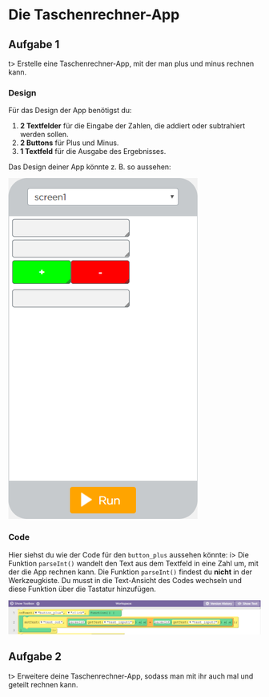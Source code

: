 # Die Taschenrechner-App

## Aufgabe 1
t> Erstelle eine Taschenrechner-App, mit der man plus und minus rechnen kann.


### Design
Für das Design der App benötigst du:
1. **2 Textfelder** für die Eingabe der Zahlen, die addiert oder subtrahiert werden sollen.
2. **2 Buttons** für Plus und Minus.
3. **1 Textfeld** für die Ausgabe des Ergebnisses.

Das Design deiner App könnte z. B. so aussehen: 

![Design der Taschenrechner-App Version 1 mit den Elementen](img/Taschenrechner_v1.png)
 
 
### Code
Hier siehst du wie der Code für den `button_plus` aussehen könnte:
i> Die Funktion `parseInt()` wandelt den Text aus dem Textfeld in eine Zahl um, mit der die App rechnen kann.
Die Funktion `parseInt()` findest du **nicht** in der Werkzeugkiste.
Du musst in die Text-Ansicht des Codes wechseln und diese Funktion über die Tastatur hinzufügen.

![CodeBlocks des Taschenrechners für button_plus](img/Taschenrechner_CodeBlocks_Button_Plus.png)
 
## Aufgabe 2
t> Erweitere deine Taschenrechner-App, sodass man mit ihr auch mal und geteilt rechnen kann.

